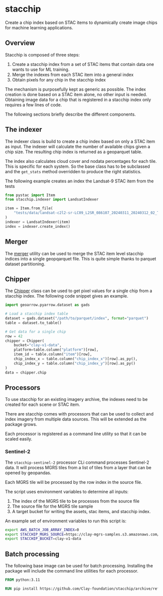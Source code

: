 # stacchip

Create a chip index based on STAC items to dynamically create image
chips for machine learning applications.

## Overview

Stacchip is composed of three steps:

1. Create a stacchip index from a set of STAC items that contain data
   one wants to use for ML training.
2. Merge the indexes from each STAC item into a general index
3. Obtain pixels for any chip in the stacchip index

The mechanism is purposefully kept as generic as possible. The index creation
is done based on a STAC item alone, no other input is needed. Obtaining image
data for a chip that is registered in a stacchip index only requires a few
lines of code.

The following sections briefly describe the different components.

## The indexer

The indexer class is build to create a chip index based on only a STAC
item as input. The indexer will calculate the number of available chips
given a chip size. The resulting chip index is returned as a geoparquet
table.

The index also calculates cloud cover and nodata percentages for each tile.
This is specific for each system. So the base class has to be subclassed
and the `get_stats` method overridden to produce the right statistics.

The following example creates an index the Landsat-9 STAC item from the tests

```python
from pystac import Item
from stacchip.indexer import LandsatIndexer

item = Item.from_file(
    "tests/data/landsat-c2l2-sr-LC09_L2SR_086107_20240311_20240312_02_T2_SR.json"
)
indexer = LandsatIndexer(item)
index = indexer.create_index()
```

## Merger

The [merger](stacchip/merger.py) utility can be used to merge the STAC item
level stacchip indices into a single geopqarquet file. This is quite simple
thanks to parquet dataset partitioning.

## Chipper

The [Chipper](stacchip/chipper.py) class can be used to get pixel values for a single chip from
a stacchip index. The following code snippet gives an example.

```python
import geoarrow.pyarrow.dataset as gads

# Load a stacchip index table
dataset = gads.dataset("/path/to/parquet/index", format="parquet")
table = dataset.to_table()

# Get data for a single chip
row = 42
chipper = Chipper(
    bucket="clay-v1-data",
    platform=table.column("platform")[row],
    item_id = table.column("item")[row],
    chip_index_x = table.column("chip_index_x")[row].as_py(),
    chip_index_y = table.column("chip_index_y")[row].as_py()
)
data = chipper.chip
```

## Processors

To use stacchip for an existing imagery archive, the indexes need to be
created for each scene or STAC item.

There are stacchip comes with processors that can be used to collect and
index imagery from multiple data sources. This will be extended as the
package grows.

Each processor is registered as a command line utility so that it can be
scaled easily.

### Sentinel-2

The `stacchip-sentinel-2` processor CLi command processes Sentinel-2
data. It will process MGRS tiles from a list of tiles from a layer
that can be opened by geopandas.

Each MGRS tile will be processed by the row index in the source file.

The script uses environment variables to determine all inputs:

1. The index of the MGRS tile to be processes from the source file
2. The source file for the MGRS tile sample
3. A target bucket for writing the assets, stac items, and stacchip index.

An example set of environment variables to run this script is:

```bash
export AWS_BATCH_JOB_ARRAY_INDEX=0
export STACCHIP_MGRS_SOURCE=https://clay-mgrs-samples.s3.amazonaws.com/mgrs_sample_v02.fgb
export STACCHIP_BUCKET=clay-v1-data
```

## Batch processing

The following base image can be used for batch processing. Installing the package
will include the command line utilities for each processor.

```dockerfile
FROM python:3.11

RUN pip install https://github.com/Clay-foundation/stacchip/archive/refs/heads/main.zip
```
